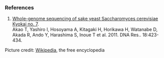 ### References

1.  [Whole-genome sequencing of sake yeast Saccharomyces cerevisiae
    Kyokai no. 7](http://europepmc.org/abstract/MED/21900213).\
    Akao T, Yashiro I, Hosoyama A, Kitagaki H, Horikawa H, Watanabe D,
    Akada R, Ando Y, Harashima S, Inoue T et al. 2011. DNA Res..
    18:423-434.

Picture credit:
[Wikipedia](https://commons.wikimedia.org/wiki/File:S_cerevisiae_under_DIC_microscopy.jpg),
the free encyclopedia
